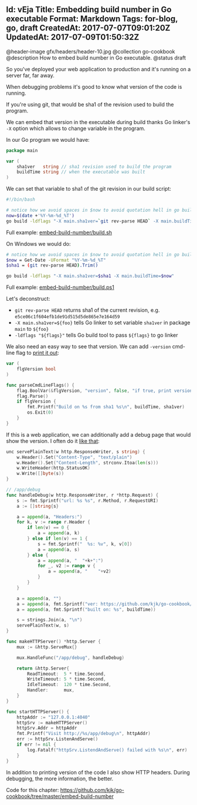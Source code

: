 Id: vEja
Title: Embedding build number in Go executable
Format: Markdown
Tags: for-blog, go, draft
CreatedAt: 2017-07-07T09:01:20Z
UpdatedAt: 2017-07-09T01:50:32Z
--------------
@header-image gfx/headers/header-10.jpg
@collection go-cookbook
@description How to embed build number in Go executable.
@status draft

So you've deployed your web application to production and it's running on a server far, far away.

When debugging problems it's good to know what version of the code is running.

If you're using git, that would be sha1 of the revision used to build the program.

We can embed that version in the executable during build thanks Go linker's `-X` option which allows to change variable in the program.

In our Go program we would have:
```go
package main

var (
	sha1ver   string // sha1 revision used to build the program
	buildTime string // when the executable was built
)
```

We can set that variable to sha1 of the git revision in our build script:
```sh
#!/bin/bash

# notice how we avoid spaces in $now to avoid quotation hell in go build
now=$(date +'%Y-%m-%d_%T')
go build -ldflags "-X main.sha1ver=`git rev-parse HEAD` -X main.buildTime=$now"
```
Full example: [embed-build-number/build.sh](https://github.com/kjk/go-cookbook/blob/master/embed-build-number/build.sh)

On Windows we would do:
```sh
# notice how we avoid spaces in $now to avoid quotation hell in go build
$now = Get-Date -UFormat "%Y-%m-%d_%T"
$sha1 = (git rev-parse HEAD).Trim()

go build -ldflags "-X main.sha1ver=$sha1 -X main.buildTime=$now"
```

Full example: [embed-build-number/build.ps1](https://github.com/kjk/go-cookbook/blob/master/embed-build-number/build.ps1)


Let's deconstruct:
* `git rev-parse HEAD` returns sha1 of the current revision, e.g. `e5ce06c1f604efb1de91d515d5de865e7e164d59`
* `-X main.sha1ver=${foo}` tells Go linker to set variable `sha1ver` in package `main` to `${foo}`
* `-ldflags "${flags}"` tells Go build tool to pass `${flags}` to go linker

We also need an easy way to see that version. We can add `-version` cmd-line flag to [print it out](https://github.com/kjk/go-cookbook/blob/master/embed-build-number/main.go#L26):
```go
var (
	flgVersion bool
)

func parseCmdLineFlags() {
	flag.BoolVar(&flgVersion, "version", false, "if true, print version and exit")
	flag.Parse()
	if flgVersion {
		fmt.Printf("Build on %s from sha1 %s\n", buildTime, sha1ver)
		os.Exit(0)
	}
}
```

If this is a web application, we can additionally add a debug page that would show the version. I often do it [like that](https://github.com/kjk/go-cookbook/blob/master/embed-build-number/main.go#L43):
```go
unc servePlainText(w http.ResponseWriter, s string) {
	w.Header().Set("Content-Type", "text/plain")
	w.Header().Set("Content-Length", strconv.Itoa(len(s)))
	w.WriteHeader(http.StatusOK)
	w.Write([]byte(s))
}

// /app/debug
func handleDebug(w http.ResponseWriter, r *http.Request) {
	s := fmt.Sprintf("url: %s %s", r.Method, r.RequestURI)
	a := []string{s}

	a = append(a, "Headers:")
	for k, v := range r.Header {
		if len(v) == 0 {
			a = append(a, k)
		} else if len(v) == 1 {
			s = fmt.Sprintf("  %s: %v", k, v[0])
			a = append(a, s)
		} else {
			a = append(a, "  "+k+":")
			for _, v2 := range v {
				a = append(a, "    "+v2)
			}
		}
	}

	a = append(a, "")
	a = append(a, fmt.Sprintf("ver: https://github.com/kjk/go-cookbook/commit/%s", sha1ver))
	a = append(a, fmt.Sprintf("built on: %s", buildTime))

	s = strings.Join(a, "\n")
	servePlainText(w, s)
}

func makeHTTPServer() *http.Server {
	mux := &http.ServeMux{}

	mux.HandleFunc("/app/debug", handleDebug)

	return &http.Server{
		ReadTimeout:  5 * time.Second,
		WriteTimeout: 5 * time.Second,
		IdleTimeout:  120 * time.Second,
		Handler:      mux,
	}
}

func startHTTPServer() {
	httpAddr := "127.0.0.1:4040"
	httpSrv := makeHTTPServer()
	httpSrv.Addr = httpAddr
	fmt.Printf("Visit http://%s/app/debug\n", httpAddr)
	err := httpSrv.ListenAndServe()
	if err != nil {
		log.Fatalf("httpSrv.ListendAndServe() failed with %s\n", err)
	}
}
```

In addition to printing version of the code I also show HTTP headers. During debugging, the more information, the better.

Code for this chapter: https://github.com/kjk/go-cookbook/tree/master/embed-build-number
